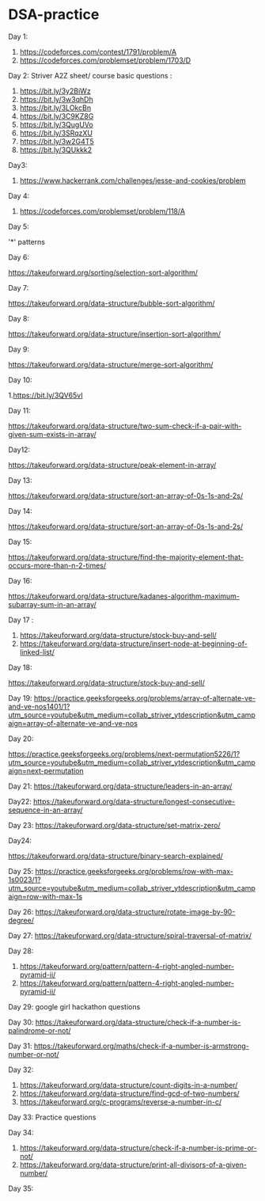 # DSA-practice
Day 1: 
1. https://codeforces.com/contest/1791/problem/A
2. https://codeforces.com/problemset/problem/1703/D

Day 2:
Striver A2Z sheet/ course basic questions :
1. https://bit.ly/3y2BiWz
2. https://bit.ly/3w3qhDh
3. https://bit.ly/3LOkcBn
4. https://bit.ly/3C9KZ8G
5. https://bit.ly/3QugUVo
6. https://bit.ly/3SRqzXU
7. https://bit.ly/3w2G4T5
8. https://bit.ly/3QUkkk2

Day3:
1. https://www.hackerrank.com/challenges/jesse-and-cookies/problem

Day 4:
1. https://codeforces.com/problemset/problem/118/A

Day 5:

'*' patterns

Day 6:

https://takeuforward.org/sorting/selection-sort-algorithm/

Day 7:

https://takeuforward.org/data-structure/bubble-sort-algorithm/

Day 8:

https://takeuforward.org/data-structure/insertion-sort-algorithm/

Day 9:

https://takeuforward.org/data-structure/merge-sort-algorithm/

Day 10:

1.https://bit.ly/3QV65vI

Day 11:

https://takeuforward.org/data-structure/two-sum-check-if-a-pair-with-given-sum-exists-in-array/

Day12:

https://takeuforward.org/data-structure/peak-element-in-array/

Day 13:

https://takeuforward.org/data-structure/sort-an-array-of-0s-1s-and-2s/

Day 14:

https://takeuforward.org/data-structure/sort-an-array-of-0s-1s-and-2s/

Day 15:

https://takeuforward.org/data-structure/find-the-majority-element-that-occurs-more-than-n-2-times/

Day 16:

https://takeuforward.org/data-structure/kadanes-algorithm-maximum-subarray-sum-in-an-array/

Day 17 :

1. https://takeuforward.org/data-structure/stock-buy-and-sell/
2. https://takeuforward.org/data-structure/insert-node-at-beginning-of-linked-list/

Day 18:

https://takeuforward.org/data-structure/stock-buy-and-sell/

Day 19:
https://practice.geeksforgeeks.org/problems/array-of-alternate-ve-and-ve-nos1401/1?utm_source=youtube&utm_medium=collab_striver_ytdescription&utm_campaign=array-of-alternate-ve-and-ve-nos

Day 20:

https://practice.geeksforgeeks.org/problems/next-permutation5226/1?utm_source=youtube&utm_medium=collab_striver_ytdescription&utm_campaign=next-permutation


Day 21:
https://takeuforward.org/data-structure/leaders-in-an-array/

Day22:
https://takeuforward.org/data-structure/longest-consecutive-sequence-in-an-array/

Day 23:
https://takeuforward.org/data-structure/set-matrix-zero/

Day24:

https://takeuforward.org/data-structure/binary-search-explained/
 
Day 25:
https://practice.geeksforgeeks.org/problems/row-with-max-1s0023/1?utm_source=youtube&utm_medium=collab_striver_ytdescription&utm_campaign=row-with-max-1s

Day 26:
https://takeuforward.org/data-structure/rotate-image-by-90-degree/
 
Day 27:
https://takeuforward.org/data-structure/spiral-traversal-of-matrix/

Day 28:
1. https://takeuforward.org/pattern/pattern-4-right-angled-number-pyramid-ii/
2. https://takeuforward.org/pattern/pattern-4-right-angled-number-pyramid-ii/

Day 29:
google girl hackathon questions

Day 30:
https://takeuforward.org/data-structure/check-if-a-number-is-palindrome-or-not/

Day 31:
https://takeuforward.org/maths/check-if-a-number-is-armstrong-number-or-not/

Day 32:
1. https://takeuforward.org/data-structure/count-digits-in-a-number/
2. https://takeuforward.org/data-structure/find-gcd-of-two-numbers/
3. https://takeuforward.org/c-programs/reverse-a-number-in-c/

Day 33:
Practice questions

Day 34:
1. https://takeuforward.org/data-structure/check-if-a-number-is-prime-or-not/
2. https://takeuforward.org/data-structure/print-all-divisors-of-a-given-number/

Day 35: